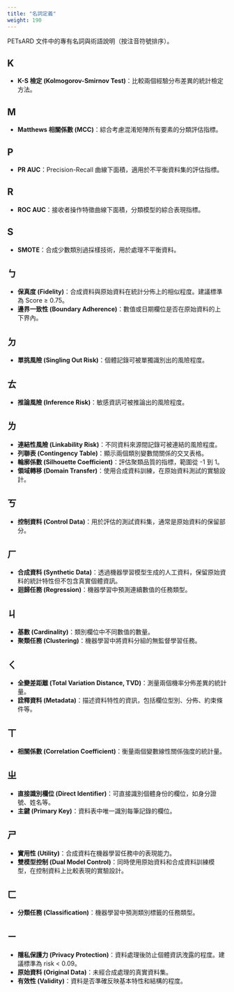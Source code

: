```yaml
---
title: "名詞定義"
weight: 190
---
```


PETsARD 文件中的專有名詞與術語說明（按注音符號排序）。

## K

- **K-S 檢定 (Kolmogorov-Smirnov Test)**：比較兩個經驗分布差異的統計檢定方法。

## M

- **Matthews 相關係數 (MCC)**：綜合考慮混淆矩陣所有要素的分類評估指標。

## P

- **PR AUC**：Precision-Recall 曲線下面積，適用於不平衡資料集的評估指標。

## R

- **ROC AUC**：接收者操作特徵曲線下面積，分類模型的綜合表現指標。

## S

- **SMOTE**：合成少數類別過採樣技術，用於處理不平衡資料。

## ㄅ

- **保真度 (Fidelity)**：合成資料與原始資料在統計分佈上的相似程度。建議標準為 Score ≥ 0.75。
- **邊界一致性 (Boundary Adherence)**：數值或日期欄位是否在原始資料的上下界內。

## ㄉ

- **單挑風險 (Singling Out Risk)**：個體記錄可被單獨識別出的風險程度。

## ㄊ

- **推論風險 (Inference Risk)**：敏感資訊可被推論出的風險程度。

## ㄌ

- **連結性風險 (Linkability Risk)**：不同資料來源間記錄可被連結的風險程度。
- **列聯表 (Contingency Table)**：顯示兩個類別變數間關係的交叉表格。
- **輪廓係數 (Silhouette Coefficient)**：評估聚類品質的指標，範圍從 -1 到 1。
- **領域轉移 (Domain Transfer)**：使用合成資料訓練，在原始資料測試的實驗設計。

## ㄎ

- **控制資料 (Control Data)**：用於評估的測試資料集，通常是原始資料的保留部分。

## ㄏ

- **合成資料 (Synthetic Data)**：透過機器學習模型生成的人工資料，保留原始資料的統計特性但不包含真實個體資訊。
- **迴歸任務 (Regression)**：機器學習中預測連續數值的任務類型。

## ㄐ

- **基數 (Cardinality)**：類別欄位中不同數值的數量。
- **聚類任務 (Clustering)**：機器學習中將資料分組的無監督學習任務。

## ㄑ

- **全變差距離 (Total Variation Distance, TVD)**：測量兩個機率分佈差異的統計量。
- **詮釋資料 (Metadata)**：描述資料特性的資訊，包括欄位型別、分佈、約束條件等。

## ㄒ

- **相關係數 (Correlation Coefficient)**：衡量兩個變數線性關係強度的統計量。

## ㄓ

- **直接識別欄位 (Direct Identifier)**：可直接識別個體身份的欄位，如身分證號、姓名等。
- **主鍵 (Primary Key)**：資料表中唯一識別每筆記錄的欄位。

## ㄕ

- **實用性 (Utility)**：合成資料在機器學習任務中的表現能力。
- **雙模型控制 (Dual Model Control)**：同時使用原始資料和合成資料訓練模型，在控制資料上比較表現的實驗設計。

## ㄈ

- **分類任務 (Classification)**：機器學習中預測類別標籤的任務類型。

## ㄧ

- **隱私保護力 (Privacy Protection)**：資料處理後防止個體資訊洩露的程度。建議標準為 risk < 0.09。
- **原始資料 (Original Data)**：未經合成處理的真實資料集。
- **有效性 (Validity)**：資料是否準確反映基本特性和結構的程度。